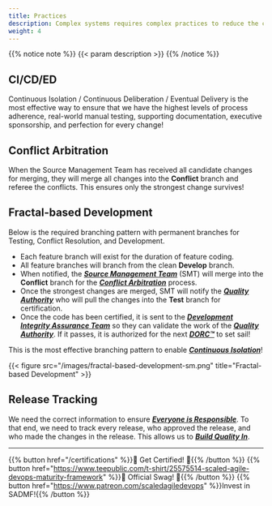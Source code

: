 ```yaml
---
title: Practices
description: Complex systems requires complex practices to reduce the complexity!
weight: 4
---
```


{{% notice note %}}
{{< param description >}}
{{% /notice %}}

## CI/CD/ED

Continuous Isolation / Continuous Deliberation / Eventual Delivery is the most effective way to ensure that we have the highest levels of process adherence, real-world manual testing, supporting documentation, executive sponsorship, and perfection for every change!

## Conflict Arbitration

When the Source Management Team has received all candidate changes for merging, they will merge all changes into the **Conflict** branch and referee the conflicts. This ensures only the strongest change survives!

## Fractal-based Development

Below is the required branching pattern with permanent branches for Testing, Conflict Resolution, and Development.

- Each feature branch will exist for the duration of feature coding.
- All feature branches will branch from the clean **Develop** branch.
- When notified, the *[**Source Management Team**](/organization/#source-management-team)* (SMT) will merge into the **Conflict** branch for the *[**Conflict Arbitration**](#conflict-arbitration)* process.
- Once the strongest changes are merged, SMT will notify the *[**Quality Authority**](/organization/#quality-authority)* who will pull the changes into the **Test** branch for certification.
- Once the code has been certified, it is sent to the *[**Development Integrity Assurance Team**](/organization/#development-integrity-assurance-team)* so they can validate the work of the *[**Quality Authority**](/organization/#quality-authority)*. If it passes, it is authorized for the next *[**DORC&trade;**](/release-convoy/)* to set sail!

This is the most effective branching pattern to enable *[**Continuous Isolation**](https://continuousisolation.com/)*!

{{< figure src="/images/fractal-based-development-sm.png" title="Fractal-based Development" >}}


## Release Tracking

We need the correct information to ensure *[**Everyone is Responsible**](/principles/#everyone-is-responsible)*. To that end, we need to track every release, who approved the release, and who made the changes in the release. This allows us to *[**Build Quality In**](/principles/#build-quality-in)*.

---

{{% button href="/certifications" %}}🏅 Get Certified! 🏅{{% /button %}}
{{% button href="https://www.teepublic.com/t-shirt/25575514-scaled-agile-devops-maturity-framework" %}}💸 Official Swag! 💸{{% /button %}}
{{% button href="https://www.patreon.com/scaledagiledevops" %}}Invest in SADMF!{{% /button %}}